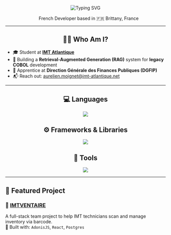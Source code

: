 <p align="center">
  <img src="https://readme-typing-svg.herokuapp.com?font=Syne&size=32&duration=2500&pause=1000&center=true&vCenter=true&width=600&height=60&lines=👋+Hi+!+I'm+Aurélien+Moignet;I'm+passionate+on+Software+💻" alt="Typing SVG" />
</p>

<p align="center">
  <img src="https://flagcdn.com/fr.svg" height="16"/> French Developer based in 🇫🇷 Brittany, France
</p>

---

<h2 align="center">👨‍💻 Who Am I?</h2>

- 🎓 Student at [**IMT Atlantique**](https://www.imt-atlantique.fr)  
- 🧠 Building a **Retrieval-Augmented Generation (RAG)** system for **legacy COBOL** development  
- 💼 Apprentice at **Direction Générale des Finances Publiques (DGFIP)**  
- 📬 Reach out: [aurelien.moignet@imt-atlantique.net](mailto:aurelien.moignet@imt-atlantique.net)

---

<h2 align="center">💻 Languages</h2>
<p align="center">
  <img src="https://skillicons.dev/icons?i=python,js,ts,html,css,php,java,cpp,c" />
</p>

<h2 align="center">⚙️ Frameworks & Libraries</h2>
<p align="center">
  <img src="https://skillicons.dev/icons?i=react,nodejs,angular,qt" />
</p>


<h2 align="center">🔧 Tools</h2>
<p align="center">
  <img src="https://skillicons.dev/icons?i=intellij,git,docker,postman,figma,github,notion" />
</p>

---

## 📂 Featured Project

### 🔗 [IMTVENTAIRE](#)
A full-stack team project to help IMT technicians scan and manage inventory via barcode.  
🔧 Built with: `AdonisJS`, `React`, `Postgres`


